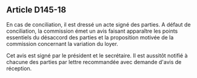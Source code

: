 Article D145-18
----
En cas de conciliation, il est dressé un acte signé des parties. A défaut de
conciliation, la commission émet un avis faisant apparaître les points
essentiels du désaccord des parties et la proposition motivée de la commission
concernant la variation du loyer.

Cet avis est signé par le président et le secrétaire. Il est aussitôt notifié à
chacune des parties par lettre recommandée avec demande d'avis de réception.

